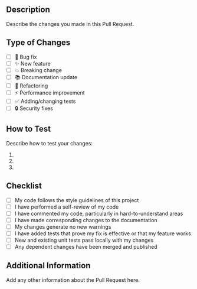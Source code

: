 ## Description

Describe the changes you made in this Pull Request.

## Type of Changes

- [ ] 🐛 Bug fix
- [ ] ✨ New feature
- [ ] 💥 Breaking change
- [ ] 📚 Documentation update
- [ ] 🔧 Refactoring
- [ ] ⚡ Performance improvement
- [ ] ✅ Adding/changing tests
- [ ] 🔒 Security fixes

## How to Test

Describe how to test your changes:

1. 
2. 
3. 

## Checklist

- [ ] My code follows the style guidelines of this project
- [ ] I have performed a self-review of my code
- [ ] I have commented my code, particularly in hard-to-understand areas
- [ ] I have made corresponding changes to the documentation
- [ ] My changes generate no new warnings
- [ ] I have added tests that prove my fix is effective or that my feature works
- [ ] New and existing unit tests pass locally with my changes
- [ ] Any dependent changes have been merged and published

## Additional Information

Add any other information about the Pull Request here.
